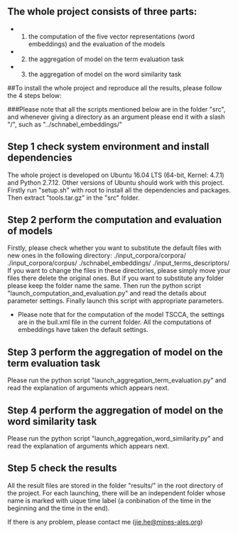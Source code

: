 ## The whole project consists of three parts:
* 1) the computation of the five vector representations (word embeddings) and the evaluation of the models
* 2) the aggregation of model on the term evaluation task
* 3) the aggregation of model on the word similarity task


##To install the whole project and reproduce all the results, please follow the 4 steps below:

###Please note that all the scripts mentioned below are in the folder "src", and whenever giving a directory as an argument please end it with a slash "/", such as "../schnabel_embeddings/"

## Step 1 check system environment and install dependencies
The whole project is developed on Ubuntu 16.04 LTS (64-bit, Kernel: 4.7.1) and Python 2.7.12. Other versions of Ubuntu should work with this project.
Firstly run "setup.sh" with root to install all the dependencies and packages. Then extract "tools.tar.gz" in the "src" folder.


## Step 2 perform the computation and evaluation of models
Firstly, please check whether you want to substitute the default files with new ones in the following directory:
	./input_corpora/corpora/
	./input_corpora/corpus/
	./schnabel_embeddings/
	./input\_terms_descriptors/
If you want to change the files in these directories, please simply move your files there delete the original ones. But if you want to substitute any folder please keep the folder name the same.
Then run the python script "launch\_computation\_and\_evaluation.py" and read the details about parameter settings. Finally launch this script with appropriate parameters. 

* Please note that for the computation of the model TSCCA, the settings are in the buil.xml file in the current folder. All the computations of embeddings have taken the default settings.


## Step 3 perform the aggregation of model on the term evaluation task
Please run the python script "launch\_aggregation\_term\_evaluation.py" and read the explanation of arguments which appears next. 


## Step 4 perform the aggregation of model on the word similarity task
Please run the python script "launch_aggregation_word_similarity.py" and read the explanation of arguments which appears next. 

## Step 5 check the results
All the result files are stored in the folder "results/" in the root directory of the project. For each launching, there will be an independent folder whose name is marked with uique time label (a conbination of the time in the beginning and the time in the end). 



If there is any problem, please contact me (jie.he@mines-ales.org)
